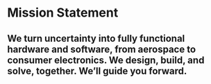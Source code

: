 # Mission Statement

## We turn uncertainty into fully functional hardware and software, from aerospace to consumer electronics. We design, build, and solve, together. We’ll guide you forward.